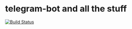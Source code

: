 # telegram-bot and all the stuff

[![Build Status](https://travis-ci.org/thirdpin-hackaton/telegram-bot.svg?branch=master)](https://travis-ci.org/thirdpin-hackaton/telegram-bot)
